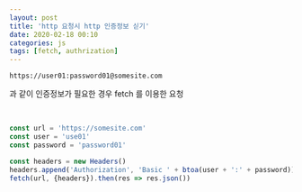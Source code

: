 ```yaml
---
layout: post
title: 'http 요청시 http 인증정보 싣기'
date: 2020-02-18 00:10
categories: js
tags: [fetch, authrization]
---
```


```
https://user01:password01@somesite.com
```

과 같이 인증정보가 필요한 경우 fetch 를 이용한 요청

<br>

```javascript
const url = 'https://somesite.com'
const user = 'use01'
const password = 'password01'

const headers = new Headers()
headers.append('Authorization', 'Basic ' + btoa(user + ':' + password))
fetch(url, {headers}).then(res => res.json())
```
